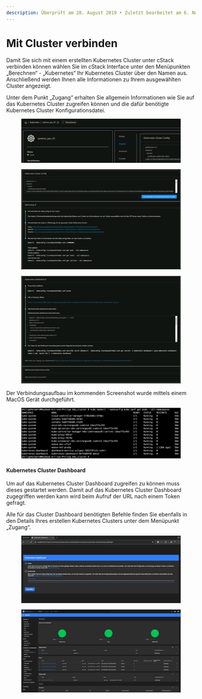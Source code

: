 ```yaml
---
description: Überprüft am 28. August 2019 • Zuletzt bearbeitet am 6. November 2023
---
```


# Mit Cluster verbinden

Damit Sie sich mit einem erstellten Kubernetes Cluster unter cStack verbinden können wählen Sie im cStack Interface unter den Menüpunkten „Berechnen“ - „Kubernetes“ Ihr Kubernetes Cluster über den Namen aus. Anschließend werden Ihnen alle Informationen zu Ihrem ausgewählten Cluster angezeigt.

Unter dem Punkt „Zugang“ erhalten Sie allgemein Informationen wie Sie auf das Kubernetes Cluster zugreifen können und die dafür benötigte Kubernetes Cluster Konfigurationsdatei.

<figure><img src="../.gitbook/assets/Pasted Graphic 14.png" alt=""><figcaption></figcaption></figure>

<figure><img src="../.gitbook/assets/Pasted Graphic 15.png" alt=""><figcaption></figcaption></figure>

<figure><img src="../.gitbook/assets/Pasted Graphic 16.png" alt=""><figcaption></figcaption></figure>

Der Verbindungsaufbau im kommenden Screenshot wurde mittels einem MacOS Gerät durchgeführt.

<figure><img src="../.gitbook/assets/Pasted Graphic 17.png" alt=""><figcaption></figcaption></figure>

#### Kubernetes Cluster Dashboard

Um auf das Kubernetes Cluster Dashboard zugreifen zu können muss dieses gestartet werden. Damit auf das Kubernetes Cluster Dashboard zugegriffen werden kann wird beim Aufruf der URL nach einem Token gefragt.

Alle für das Cluster Dashboard benötigten Befehle finden Sie ebenfalls in den Details Ihres erstellen Kubernetes Clusters unter dem Menüpunkt „Zugang“.

<figure><img src="../.gitbook/assets/Pasted Graphic 19.png" alt=""><figcaption></figcaption></figure>

<figure><img src="../.gitbook/assets/Pasted Graphic 21.png" alt=""><figcaption></figcaption></figure>
